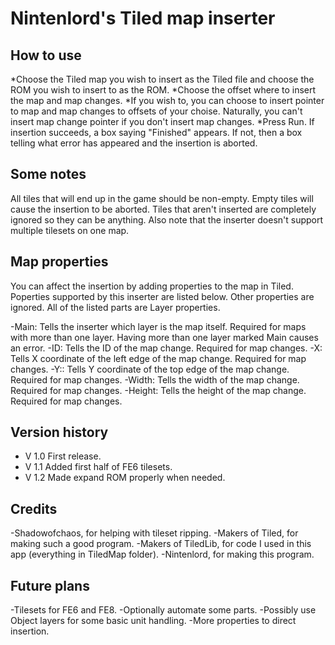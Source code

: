 # Nintenlord's Tiled map inserter

## How to use 

*Choose the Tiled map you wish to insert as the Tiled file 
 and choose the ROM you wish to insert to as the ROM.
*Choose the offset where to insert the map and map changes.
*If you wish to, you can choose to insert pointer to map
 and map changes to offsets of your choise. Naturally, 
 you can't insert map change pointer if you don't insert
 map changes.
*Press Run. If insertion succeeds, a box saying "Finished"
 appears. If not, then a box telling what error has
 appeared and the insertion is aborted.
 
## Some notes

All tiles that will end up in the game should be non-empty.
Empty tiles will cause the insertion to be aborted. Tiles that 
aren't inserted are completely ignored so they can be anything.
Also note that the inserter doesn't support multiple tilesets
on one map.

## Map properties

You can affect the insertion by adding properties to the map
in Tiled. Poperties supported by this inserter are listed below.
Other properties are ignored. All of the listed parts are Layer 
properties.

-Main:
 Tells the inserter which layer is the map itself.
 Required for maps with more than one layer. Having more
 than one layer marked Main causes an error.
-ID:
 Tells the ID of the map change. Required for map changes.
-X:
 Tells X coordinate of the left edge of the map change. 
 Required for map changes.
-Y::
 Tells Y coordinate of the top edge of the map change. 
 Required for map changes.
-Width:
 Tells the width of the map change. Required for map changes.
-Height:
 Tells the height of the map change. Required for map changes.

## Version history 

* V 1.0
  First release.
* V 1.1
  Added first half of FE6 tilesets.
* V 1.2
  Made expand ROM properly when needed.

## Credits

-Shadowofchaos, for helping with tileset ripping.
-Makers of Tiled, for making such a good program.
-Makers of TiledLib, for code I used in this app (everything in TiledMap folder).
-Nintenlord, for making this program.

## Future plans

-Tilesets for FE6 and FE8.
-Optionally automate some parts.
-Possibly use Object layers for some basic unit handling.
-More properties to direct insertion.
